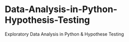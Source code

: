 # Data-Analysis-in-Python-Hypothesis-Testing
Exploratory Data Analysis in Python &amp; Hypothese Testing
